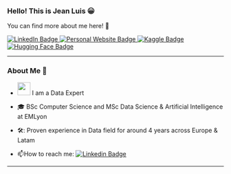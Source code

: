 ### Hello! This is Jean Luis 😀​

You can find more about me here! ​💪
<div id="badges" align="left">
  <a href="https://www.linkedin.com/in/jeanluissoto/"> 
    <img src="https://img.shields.io/badge/LinkedIn-blue?style=for-the-badge&logo=linkedin&logoColor=white" alt="LinkedIn Badge"/>
  </a>
  <a href="https://jeanluissoto.github.io/"> 
    <img src="https://img.shields.io/badge/Website-green?style=for-the-badge&logo=about.me&logoColor=white" alt="Personal Website Badge"/>
  </a>
  <a href="https://www.kaggle.com/jeanluissotovidal/"> 
    <img src="https://img.shields.io/badge/Kaggle-blue?style=for-the-badge&logo=kaggle&logoColor=white" alt="Kaggle Badge"/>
  </a>
  <a href="https://huggingface.co/JLSV54/"> 
    <img src="https://img.shields.io/badge/Hugging%20Face-red?style=for-the-badge&logo=huggingface&logoColor=white" alt="Hugging Face Badge"/>
  </a>
  
<!--  <img src="https://komarev.com/ghpvc/?username=jeanluissoto&style=flat-square&color=blue" alt=""/> -->
</div>

---

### About Me :rocket:  

- <img src="https://media.giphy.com/media/WUlplcMpOCEmTGBtBW/giphy.gif" width="30"> I am a Data Expert 
<!--  :telescope: I’m working as a web developer and contributing to frontend for building web applications. -->

- :mortar_board: BSc Computer Science and MSc Data Science & Artificial Intelligence at EMLyon
- ​🛠️​: Proven experience in Data field for around 4 years across Europe & Latam 

- :mailbox:How to reach me: [![Linkedin Badge](https://img.shields.io/badge/-jeanluissoto-blue?style=flat&logo=Linkedin&logoColor=white)]([https://www.linkedin.com/in/jeanluissoto/](https://www.linkedin.com/in/jeanluissoto/))

---

<!-- [![Jean Luis's GitHub stats](https://github-readme-stats.vercel.app/api?username=jeanluissoto)](https://github.com/jeanluissoto/github-readme-stats)  -->
